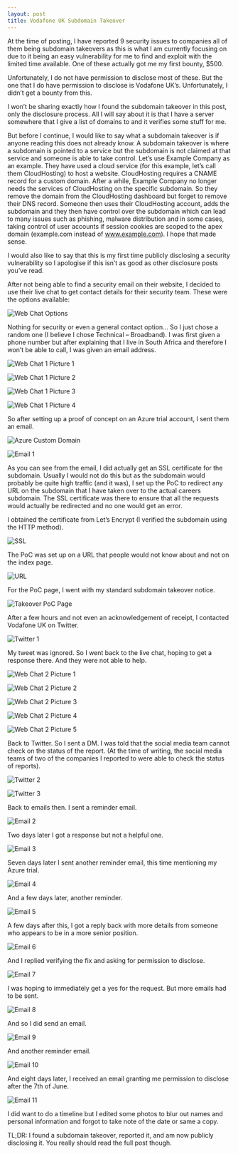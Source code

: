 ```yaml
---
layout: post
title: Vodafone UK Subdomain Takeover
---
```

At the time of
posting, I have reported 9 security issues to companies all of them
being subdomain takeovers as this is what I am currently focusing on
due to it being an easy vulnerability for me to find and exploit with
the limited time available. One of these actually got me my first
bounty, $500. 

Unfortunately, I do
not have permission to disclose most of these. But the one that I do
have permission to disclose is Vodafone UK’s. Unfortunately, I
didn’t get a bounty from this.

I won’t be sharing
exactly how I found the subdomain takeover in this post, only the
disclosure process. All I will say about it is that I have a server
somewhere that I give a list of domains to and it verifies some stuff
for me.

But before I
continue, I would like to say what a subdomain takeover is if anyone
reading this does not already know. A subdomain takeover is where a
subdomain is pointed to a service but the subdomain is not claimed at
that service and someone is able to take control. Let’s use Example
Company as an example. They have used a cloud service (for this
example, let’s call them CloudHosting) to host a website.
CloudHosting requires a CNAME record for a custom domain. After a
while, Example Company no longer needs the services of CloudHosting
on the specific subdomain. So they remove the domain from the
CloudHosting dashboard but forget to remove their DNS record. Someone
then uses their CloudHosting account, adds the subdomain and they
then have control over the subdomain which can lead to many issues
such as phishing, malware distribution and in some cases, taking
control of user accounts if session cookies are scoped to the apex
domain (example.com instead of www.example.com). I hope that made
sense.

I would also like to say that this is my first time publicly disclosing a security vulnerability so I apologise if this isn’t as good as other disclosure posts you’ve read.

After not being able
to find a security email on their website, I decided to use their
live chat to get contact details for their security team. These were
the options available:

![Web Chat Options](/images/uploads/WebChatOptions.png)


Nothing for security
or even a general contact option… So I just chose a random one (I
believe I chose Technical – Broadband). I was first given a phone
number but after explaining that I live in South Africa and therefore
I won’t be able to call, I was given an email address.

![Web Chat 1 Picture 1](/images/uploads/WebChat1-1.png)

![Web Chat 1 Picture 2](/images/uploads/WebChat1-2.png)

![Web Chat 1 Picture 3](/images/uploads/WebChat1-3.png)

![Web Chat 1 Picture 4](/images/uploads/WebChat1-4.png)


So after setting up
a proof of concept on an Azure trial account, I sent them an email.

![Azure Custom Domain](/images/uploads/AzureCustomDomain.png)

![Email 1](/images/uploads/Email1.png)


As you can see from
the email, I did actually get an SSL certificate for the subdomain.
Usually I would not do this but as the subdomain would probably be
quite high traffic (and it was), I set up the PoC to redirect any URL
on the subdomain that I have taken over to the actual careers
subdomain. The SSL certificate was there to ensure that all the
requests would actually be redirected and no one would get an error.

I obtained the
certificate from Let’s Encrypt (I verified the subdomain using the
HTTP method).

![SSL](/images/uploads/SSL.png)


The PoC was set up
on a URL that people would not know about and not on the index page.

![URL](/images/uploads/URL.png)


For the PoC page, I
went with my standard subdomain takeover notice.

![Takeover PoC Page](/images/uploads/Takeover.png)


After a few hours
and not even an acknowledgement of receipt, I contacted Vodafone UK
on Twitter.

![Twitter 1](/images/uploads/Twitter1.png)


My tweet was
ignored. So I went back to the live chat, hoping to get a response
there. And they were not able to help.

![Web Chat 2 Picture 1](/images/uploads/WebChat2-1.png)

![Web Chat 2 Picture 2](/images/uploads/WebChat2-2.png)

![Web Chat 2 Picture 3](/images/uploads/WebChat2-3.png)

![Web Chat 2 Picture 4](/images/uploads/WebChat2-4.png)

![Web Chat 2 Picture 5](/images/uploads/WebChat2-5.png)


Back to Twitter. So
I sent a DM. I was told that the social media team cannot check on
the status of the report. (At the time of writing, the social media
teams of two of the companies I reported to were able to check the
status of reports).

![Twitter 2](/images/uploads/Twitter2.png)

![Twitter 3](/images/uploads/Twitter3.png)


Back to emails then.
I sent a reminder email.

![Email 2](/images/uploads/Email2.png)

Two days later I got
a response but not a helpful one.

![Email 3](/images/uploads/Email3.png)


Seven days later I
sent another reminder email, this time mentioning my Azure trial.

![Email 4](/images/uploads/Email4.png)


And a few days
later, another reminder.

![Email 5](/images/uploads/Email5.png)


A few days after
this, I got a reply back with more details from someone who appears
to be in a more senior position.

![Email 6](/images/uploads/Email6.png)


And I replied
verifying the fix and asking for permission to disclose.

![Email 7](/images/uploads/Email7.png)


I was hoping to
immediately get a yes for the request. But more emails had to be
sent.

![Email 8](/images/uploads/Email8.png)


And so I did send an
email.

![Email 9](/images/uploads/Email9.png)


And another reminder
email.

![Email 10](/images/uploads/Email10.png)


And eight days
later, I received an email granting me permission to disclose after
the 7th of June.

![Email 11](/images/uploads/Email11.png)


I did want to do a
timeline but I edited some photos to blur out names and personal
information and forgot to take note of the date or same a copy.

TL;DR: I found a
subdomain takeover, reported it, and am now publicly disclosing it.
You really should read the full post though.
